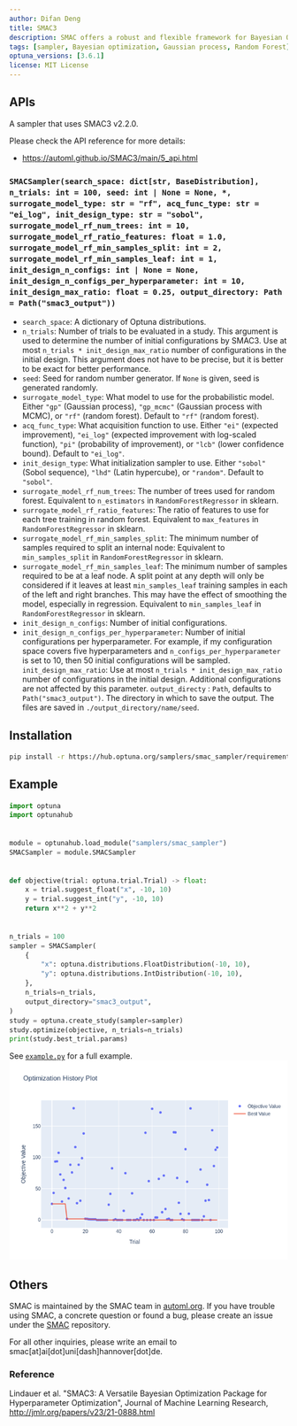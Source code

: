 ```yaml
---
author: Difan Deng
title: SMAC3
description: SMAC offers a robust and flexible framework for Bayesian Optimization to support users in determining well-performing hyperparameter configurations for their (Machine Learning) algorithms, datasets and applications at hand. The main core consists of Bayesian Optimization in combination with an aggressive racing mechanism to efficiently decide which of two configurations performs better.
tags: [sampler, Bayesian optimization, Gaussian process, Random Forest]
optuna_versions: [3.6.1]
license: MIT License
---
```


## APIs

A sampler that uses SMAC3 v2.2.0.

Please check the API reference for more details:

- https://automl.github.io/SMAC3/main/5_api.html

### `SMACSampler(search_space: dict[str, BaseDistribution], n_trials: int = 100, seed: int | None = None, *, surrogate_model_type: str = "rf", acq_func_type: str = "ei_log", init_design_type: str = "sobol", surrogate_model_rf_num_trees: int = 10, surrogate_model_rf_ratio_features: float = 1.0, surrogate_model_rf_min_samples_split: int = 2, surrogate_model_rf_min_samples_leaf: int = 1, init_design_n_configs: int | None = None, init_design_n_configs_per_hyperparameter: int = 10, init_design_max_ratio: float = 0.25, output_directory: Path = Path("smac3_output"))`

- `search_space`: A dictionary of Optuna distributions.
- `n_trials`: Number of trials to be evaluated in a study. This argument is used to determine the number of initial configurations by SMAC3. Use at most `n_trials * init_design_max_ratio` number of configurations in the initial design. This argument does not have to be precise, but it is better to be exact for better performance.
- `seed`: Seed for random number generator. If `None` is given, seed is generated randomly.
- `surrogate_model_type`: What model to use for the probabilistic model. Either `"gp"` (Gaussian process), `"gp_mcmc"` (Gaussian process with MCMC), or `"rf"` (random forest). Default to `"rf"` (random forest).
- `acq_func_type`: What acquisition function to use. Either `"ei"` (expected improvement), `"ei_log"` (expected improvement with log-scaled function), `"pi"` (probability of improvement), or `"lcb"` (lower confidence bound). Default to `"ei_log"`.
- `init_design_type`: What initialization sampler to use. Either `"sobol"` (Sobol sequence), `"lhd"` (Latin hypercube), or `"random"`. Default to `"sobol"`.
- `surrogate_model_rf_num_trees`: The number of trees used for random forest. Equivalent to `n_estimators` in `RandomForestRegressor` in sklearn.
- `surrogate_model_rf_ratio_features`: The ratio of features to use for each tree training in random forest. Equivalent to `max_features` in `RandomForestRegressor` in sklearn.
- `surrogate_model_rf_min_samples_split`: The minimum number of samples required to split an internal node: Equivalent to `min_samples_split` in `RandomForestRegressor` in sklearn.
- `surrogate_model_rf_min_samples_leaf`: The minimum number of samples required to be at a leaf node. A split point at any depth will only be considered if it leaves at least `min_samples_leaf` training samples in each of the left and right branches. This may have the effect of smoothing the model, especially in regression. Equivalent to `min_samples_leaf` in `RandomForestRegressor` in sklearn.
- `init_design_n_configs`: Number of initial configurations.
- `init_design_n_configs_per_hyperparameter`: Number of initial configurations per hyperparameter. For example, if my configuration space covers five hyperparameters and `n_configs_per_hyperparameter` is set to 10, then 50 initial configurations will be sampled.
  `init_design_max_ratio`: Use at most `n_trials * init_design_max_ratio` number of configurations in the initial design. Additional configurations are not affected by this parameter.
  `output_directy` : `Path`, defaults to `Path("smac3_output")`. The directory in which to save the output. The files are saved in `./output_directory/name/seed`.

## Installation

```bash
pip install -r https://hub.optuna.org/samplers/smac_sampler/requirements.txt
```

## Example

```python
import optuna
import optunahub


module = optunahub.load_module("samplers/smac_sampler")
SMACSampler = module.SMACSampler


def objective(trial: optuna.trial.Trial) -> float:
    x = trial.suggest_float("x", -10, 10)
    y = trial.suggest_int("y", -10, 10)
    return x**2 + y**2


n_trials = 100
sampler = SMACSampler(
    {
        "x": optuna.distributions.FloatDistribution(-10, 10),
        "y": optuna.distributions.IntDistribution(-10, 10),
    },
    n_trials=n_trials,
    output_directory="smac3_output",
)
study = optuna.create_study(sampler=sampler)
study.optimize(objective, n_trials=n_trials)
print(study.best_trial.params)
```

See [`example.py`](https://github.com/optuna/optunahub-registry/blob/main/package/samplers/smac_sampler/example.py) for a full example.
![History Plot](images/smac_sampler_history.png "History Plot")

## Others

SMAC is maintained by the SMAC team in [automl.org](https://www.automl.org/). If you have trouble using SMAC, a concrete question or found a bug, please create an issue under the [SMAC](https://github.com/automl/SMAC3) repository.

For all other inquiries, please write an email to smac\[at\]ai\[dot\]uni\[dash\]hannover\[dot\]de.

### Reference

Lindauer et al. "SMAC3: A Versatile Bayesian Optimization Package for Hyperparameter Optimization", Journal of Machine Learning Research, http://jmlr.org/papers/v23/21-0888.html
